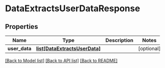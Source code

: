 # DataExtractsUserDataResponse

## Properties
Name | Type | Description | Notes
------------ | ------------- | ------------- | -------------
**user_data** | [**list[DataExtractsUserData]**](DataExtractsUserData.md) |  | [optional] 

[[Back to Model list]](../README.md#documentation-for-models) [[Back to API list]](../README.md#documentation-for-api-endpoints) [[Back to README]](../README.md)


